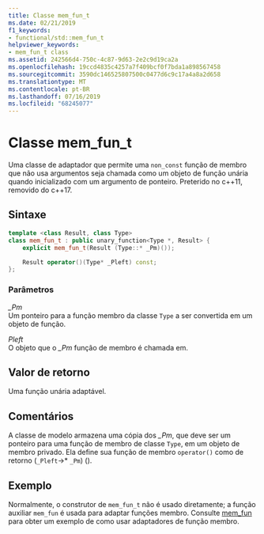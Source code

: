 ```yaml
---
title: Classe mem_fun_t
ms.date: 02/21/2019
f1_keywords:
- functional/std::mem_fun_t
helpviewer_keywords:
- mem_fun_t class
ms.assetid: 242566d4-750c-4c87-9d63-2e2c9d19ca2a
ms.openlocfilehash: 19ccd4835c4257a7f409bcf0f7bda1a898567458
ms.sourcegitcommit: 3590dc146525807500c0477d6c9c17a4a8a2d658
ms.translationtype: MT
ms.contentlocale: pt-BR
ms.lasthandoff: 07/16/2019
ms.locfileid: "68245077"
---
```

# <a name="memfunt-class"></a>Classe mem_fun_t

Uma classe de adaptador que permite uma `non_const` função de membro que não usa argumentos seja chamada como um objeto de função unária quando inicializado com um argumento de ponteiro. Preterido no c++11, removido do c++17.

## <a name="syntax"></a>Sintaxe

```cpp
template <class Result, class Type>
class mem_fun_t : public unary_function<Type *, Result> {
    explicit mem_fun_t(Result (Type::* _Pm)());

    Result operator()(Type* _Pleft) const;
};
```

### <a name="parameters"></a>Parâmetros

*_Pm*\
Um ponteiro para a função membro da classe `Type` a ser convertida em um objeto de função.

*Pleft*\
O objeto que o *_Pm* função de membro é chamada em.

## <a name="return-value"></a>Valor de retorno

Uma função unária adaptável.

## <a name="remarks"></a>Comentários

A classe de modelo armazena uma cópia dos *_Pm*, que deve ser um ponteiro para uma função de membro de classe `Type`, em um objeto de membro privado. Ela define sua função de membro `operator()` como de retorno (`_Pleft`->* `_Pm`) ().

## <a name="example"></a>Exemplo

Normalmente, o construtor de `mem_fun_t` não é usado diretamente; a função auxiliar `mem_fun` é usada para adaptar funções membro. Consulte [mem_fun](../standard-library/functional-functions.md#mem_fun) para obter um exemplo de como usar adaptadores de função membro.

